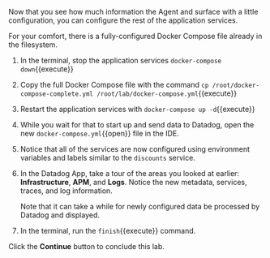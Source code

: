 Now that you see how much information the Agent and surface with a little configuration, you can configure the rest of the application services.

For your comfort, there is a fully-configured Docker Compose file already in the filesystem. 

1. In the terminal, stop the application services `docker-compose down`{{execute}}
1. Copy the full Docker Compose file with the command `cp /root/docker-compose-complete.yml /root/lab/docker-compose.yml`{{execute}}
1. Restart the application services with `docker-compose up -d`{{execute}}
1. While you wait for that to start up and send data to Datadog, open the new `docker-compose.yml`{{open}} file in the IDE.
1. Notice that all of the services are now configured using environment variables and labels similar to the `discounts` service.
1. In the Datadog App, take a tour of the areas you looked at earlier: **Infrastructure**, **APM**, and **Logs**. Notice the new metadata, services, traces, and log information.

    Note that it can take a while for newly configured data be processed by Datadog and displayed.
1. In the terminal, run the `finish`{{execute}} command.

Click the **Continue** button to conclude this lab.